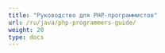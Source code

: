 ```yaml
---
title: "Руководство для PHP-программистов"
url: /ru/java/php-programmers-guide/
weight: 20
type: docs
---
```

